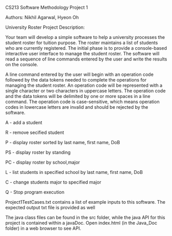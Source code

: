 CS213 Software Methodology Project 1

Authors: Nikhil Agarwal, Hyeon Oh

University Roster Project Description:

Your team will develop a simple software to help a university processes the student roster for tuition purpose. The
roster maintains a list of students who are currently registered. The initial phase is to provide a console-based
interactive user interface to manage the student roster. The software will read a sequence of line commands entered
by the user and write the results on the console.

A line command entered by the user will begin with an operation code followed by the data tokens needed to complete
the operations for managing the student roster. An operation code will be represented with a single character or two
characters in uppercase letters. The operation code and the data tokens will be delimited by one or more spaces in a
line command. The operation code is case-sensitive, which means operation codes in lowercase letters are invalid
and should be rejected by the software.

A - add a student

R - remove secified student

P - display roster sorted by last name, first name, DoB

PS - display roster by standing

PC - display roster by school,major

L - list students in specified school by last name, first name, DoB

C - change students major to specified major

Q - Stop program execution


Project1TestCases.txt contains a list of example inputs to this software. The expected output txt file is provided as well

The java class files can be found in the src folder, while the java API for this project is contained within a javaDoc.
Open index.html (in the Java_Doc folder) in a web browser to see API.


